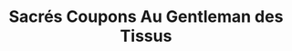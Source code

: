 ---
title: "Sacrés Coupons Au Gentleman des Tissus"
url: /paris/sacres-coupons-au-gentleman-des-tissus/
shop: tissu
---